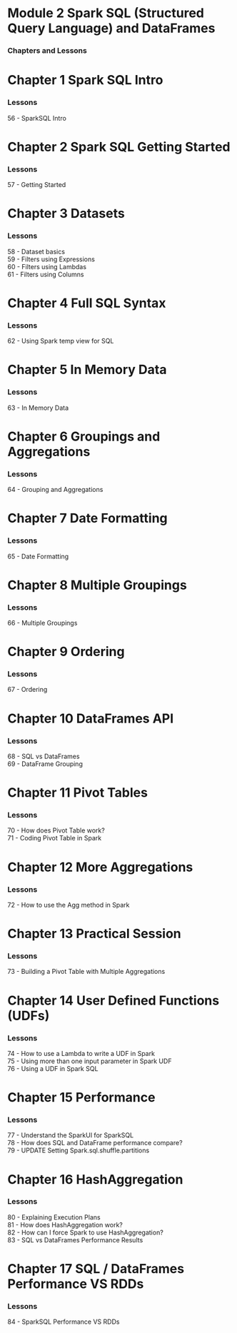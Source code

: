 # Module 2 Spark SQL (Structured Query Language) and DataFrames

### Chapters and Lessons

# Chapter 1 Spark SQL Intro

### Lessons
56 - SparkSQL Intro 

# Chapter 2 Spark SQL Getting Started

### Lessons
57 - Getting Started

# Chapter 3 Datasets

### Lessons
58 - Dataset basics<br>
59 - Filters using Expressions<br>
60 - Filters using Lambdas<br>
61 - Filters using Columns<br>

# Chapter 4 Full SQL Syntax

### Lessons
62 - Using Spark temp view for SQL

# Chapter 5 In Memory Data

### Lessons
63 - In Memory Data

# Chapter 6 Groupings and Aggregations

### Lessons
64 - Grouping and Aggregations

# Chapter 7 Date Formatting

### Lessons
65 - Date Formatting

# Chapter 8 Multiple Groupings

### Lessons
66 - Multiple Groupings

# Chapter 9 Ordering

### Lessons
67 - Ordering

# Chapter 10 DataFrames API

### Lessons
68 - SQL vs DataFrames<br>
69 - DataFrame Grouping<br>

# Chapter 11 Pivot Tables

### Lessons
70 - How does Pivot Table work?<br>
71 - Coding Pivot Table in Spark<br>

# Chapter 12 More Aggregations

### Lessons
72 - How to use the Agg method in Spark

# Chapter 13 Practical Session

### Lessons
73 - Building a Pivot Table with Multiple Aggregations

# Chapter 14 User Defined Functions (UDFs)

### Lessons
74 - How to use a Lambda to write a UDF in Spark<br>
75 - Using more than one input parameter in Spark UDF<br>
76 - Using a UDF in Spark SQL<br>

# Chapter 15 Performance

### Lessons
77 - Understand the SparkUI for SparkSQL<br>
78 - How does SQL and DataFrame performance compare?<br>
79 - UPDATE Setting Spark.sql.shuffle.partitions<br>

# Chapter 16 HashAggregation

### Lessons
80 - Explaining Execution Plans<br>
81 - How does HashAggregation work?<br>
82 - How can I force Spark to use HashAggregation?<br>
83 - SQL vs DataFrames Performance Results<br>

# Chapter 17 SQL / DataFrames Performance VS RDDs

### Lessons
84 - SparkSQL Performance VS RDDs